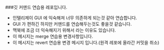 ###깃 커맨드 연습용 레포입니다.
- 인텔리제이 GUI 에 익숙해져 너무 의존하게 되는것 같아 연습합니다.
- GUI 가 편하긴 하지만 커맨드를 연습해두는것도 좋을것 같습니다.
- 맥북에 조금 더 익숙해지기 위해서 라는 이유도 있습니다.
- 이 메시지는 merge 연습용 변경사항입니다.
- 이 메시지는 revert 연습용 변경 메시지 입니다.(원격 레포에 올라간 커밋을 취소)

